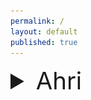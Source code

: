 ```yaml
---
permalink: /
layout: default
published: true
---
```

<details>
  <summary style="font-size:4vw">Ahri</summary>
  	<img src="/Off_Meta_Builds/Ahri/240x240.png" width="240" height="240">
  	<img src="/Off_Meta_Builds/Ahri/Runes.png" width="120" height="240">
  	<br><img src="/Off_Meta_Builds/Ahri/Items.png" width="240" height="120">
</details>
